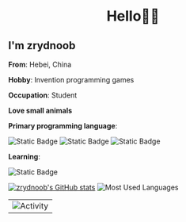# <center> Hello👏🏻

## I'm zrydnoob
**From**: Hebei, China

**Hobby**: Invention programming games

**Occupation**: Student

**Love small animals**

**Primary programming language**:

![Static Badge](https://img.shields.io/badge/python-3.8-orange?style=flat-square&logo=python&logoColor=orange)
![Static Badge](https://img.shields.io/badge/Java-8-blue?style=flat-square)
![Static Badge](https://img.shields.io/badge/C%23-11-green?style=flat-square&logo=csharp&logoColor=green)

**Learning**:

![Static Badge](https://img.shields.io/badge/C++-17-blue?style=flat-square&logo=cplusplus&logoColor=blue)


[![zrydnoob's GitHub stats](https://github-readme-stats.vercel.app/api?username=zrydnoob&theme=dark)](https://github.com/anuraghazra/github-readme-stats)
![Most Used Languages](https://github-readme-stats.vercel.app/api/top-langs/?username=zrydnoob&theme=dark&layout=compact)

<table align="center">
  <tr>
    <td><img src="https://github-readme-activity-graph.vercel.app/graph?username=zrydnoob&theme=xcode&bg_color=FF000000&hide_border=true" alt="Activity"/></td>
  </tr>
</table>
